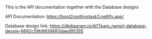 This is the API documentation together with the Database designs

API Documentation: https://boot2roothngtask3.netlify.app/ 

Database design link: https://dbdiagram.io/d/[Team_name]-database-desgin-6692c59b9939893daed95285

